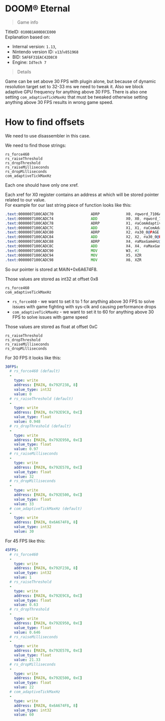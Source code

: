 # DOOM® Eternal

> Game info

TitleID: `0100B1A00D8CE000`<br>
Explanation based on:
- Internal version: `1.13`, 
- Nintendo version ID: `v13`/`v851968`
- BID: `5AF6F31EAC42D8C0`
- Engine: `IdTech 7`

> Details

Game can be set above 30 FPS with plugin alone, but because of dynamic resolution target set to 32-33 ms we need to tweak it. Also we block adaptive GPU frequency for anything above 30 FPS.
There is also one setting `com_adaptiveTickMaxHz` that must be tweaked otherwise setting anything above 30 FPS results in wrong game speed.

# How to find offsets

We need to use disassembler in this case.

We need to find those strings:
```
rs_force460
rs_raiseThreshold
rs_dropThreshold
rs_raiseMilliseconds
rs_dropMilliseconds
com_adaptiveTickMaxHz
```

Each one should have only one xref.

Each xref for X0 register contains an address at which will be stored pointer related to our value.<br>
For example for our last string piece of function looks like this:
```asm
.text:0000007100CADC70                 ADRP            X0, #qword_7106A674F8@PAGE
.text:0000007100CADC74                 ADD             X0, X0, #qword_7106A674F8@PAGEOFF
.text:0000007100CADC78                 ADRP            X1, #aComAdaptivetic_1@PAGE ; "com_adaptiveTickMaxHz"
.text:0000007100CADC7C                 ADD             X1, X1, #aComAdaptivetic_1@PAGEOFF ; "com_adaptiveTickMaxHz"
.text:0000007100CADC80                 ADRP            X2, #a30_0@PAGE ; "30"
.text:0000007100CADC84                 ADD             X2, X2, #a30_0@PAGEOFF ; "30"
.text:0000007100CADC88                 ADRP            X4, #aMaxGameHz@PAGE ; "max game hz"
.text:0000007100CADC8C                 ADD             X4, X4, #aMaxGameHz@PAGEOFF ; "max game hz"
.text:0000007100CADC90                 MOV             W3, #2
.text:0000007100CADC94                 MOV             X5, XZR
.text:0000007100CADC98                 MOV             X6, XZR
```

So our pointer is stored at MAIN+0x6A674F8.

Those values are stored as int32 at offset 0x8
```
rs_force460
com_adaptiveTickMaxHz
```

- `rs_force460` - we want to set it to 1 for anything above 30 FPS to solve issues with game fighting with sys-clk and causing performance drops
- `com_adaptiveTickMaxHz` - we want to set it to 60 for anything above 30 FPS to solve issues with game speed


Those values are stored as float at offset 0xC
```
rs_raiseThreshold
rs_dropThreshold
rs_raiseMilliseconds
rs_dropMilliseconds
```

For 30 FPS it looks like this:
```yaml
30FPS:
  # rs_force460 (default)
  -
    type: write
    address: [MAIN, 0x792F238, 8]
    value_type: int32
    value: 0
  # rs_raiseThreshold (default)
  -
    type: write
    address: [MAIN, 0x792E9C8, 0xC]
    value_type: float
    value: 0.948
  # rs_dropThreshold (default)
  -
    type: write
    address: [MAIN, 0x792E950, 0xC]
    value_type: float
    value: 0.97
  # rs_raiseMilliseconds
  -
    type: write
    address: [MAIN, 0x792E578, 0xC]
    value_type: float
    value: 32
  # rs_dropMilliseconds
  -
    type: write
    address: [MAIN, 0x792E500, 0xC]
    value_type: float
    value: 33
  # com_adaptiveTickMaxHz (default)
  -
    type: write
    address: [MAIN, 0x6A674F8, 8]
    value_type: int32
    value: 30
```

For 45 FPS like this:
```yaml
45FPS:
  # rs_force460
  -
    type: write
    address: [MAIN, 0x792F238, 8]
    value_type: int32
    value: 1
  # rs_raiseThreshold
  -
    type: write
    address: [MAIN, 0x792E9C8, 0xC]
    value_type: float
    value: 0.63
  # rs_dropThreshold
  -
    type: write
    address: [MAIN, 0x792E950, 0xC]
    value_type: float
    value: 0.646
  # rs_raiseMilliseconds
  -
    type: write
    address: [MAIN, 0x792E578, 0xC]
    value_type: float
    value: 21.33
  # rs_dropMilliseconds
  -
    type: write
    address: [MAIN, 0x792E500, 0xC]
    value_type: float
    value: 22
  # com_adaptiveTickMaxHz
  -
    type: write
    address: [MAIN, 0x6A674F8, 8]
    value_type: int32
    value: 60
```
